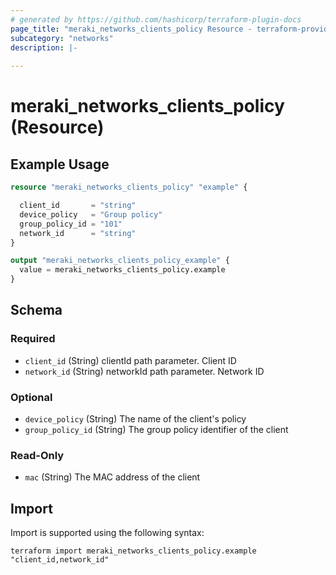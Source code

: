 ```yaml
---
# generated by https://github.com/hashicorp/terraform-plugin-docs
page_title: "meraki_networks_clients_policy Resource - terraform-provider-meraki"
subcategory: "networks"
description: |-
  
---
```


# meraki_networks_clients_policy (Resource)



## Example Usage

```terraform
resource "meraki_networks_clients_policy" "example" {

  client_id       = "string"
  device_policy   = "Group policy"
  group_policy_id = "101"
  network_id      = "string"
}

output "meraki_networks_clients_policy_example" {
  value = meraki_networks_clients_policy.example
}
```

<!-- schema generated by tfplugindocs -->
## Schema

### Required

- `client_id` (String) clientId path parameter. Client ID
- `network_id` (String) networkId path parameter. Network ID

### Optional

- `device_policy` (String) The name of the client's policy
- `group_policy_id` (String) The group policy identifier of the client

### Read-Only

- `mac` (String) The MAC address of the client

## Import

Import is supported using the following syntax:

```shell
terraform import meraki_networks_clients_policy.example "client_id,network_id"
```
